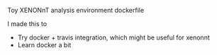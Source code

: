 Toy XENONnT analysis environment dockerfile

I made this to
  * Try docker + travis integration, which might be useful for xenonnt 
  * Learn docker a bit
